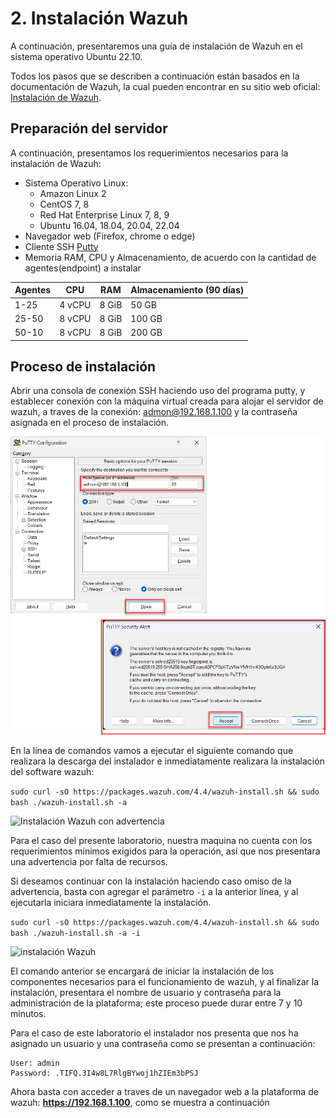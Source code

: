 # 2. Instalación Wazuh
A continuación, presentaremos una guía de instalación de Wazuh en el sistema operativo Ubuntu 22.10.


Todos los pasos que se describen a continuación están basados en la documentación de Wazuh, la cual pueden encontrar en su sitio web oficial: [Instalación de Wazuh](https://documentation.wazuh.com/current/installation-guide/index.html).

## Preparación del servidor
A continuación, presentamos los requerimientos necesarios para la instalación de Wazuh:
- Sistema Operativo Linux: 
  - Amazon Linux 2
  - CentOS 7, 8
  - Red Hat Enterprise Linux 7, 8, 9
  - Ubuntu 16.04, 18.04, 20.04, 22.04
- Navegador web (Firefox, chrome o edge)
- Cliente SSH [Putty](https://the.earth.li/~sgtatham/putty/latest/w64/putty.exe)
- Memoria RAM, CPU y Almacenamiento, de acuerdo con la cantidad de agentes(endpoint) a instalar

| Agentes | CPU | RAM | Almacenamiento (90 días) |
|-----------|-----------|-----------|-----------|
| 1-25 | 4 vCPU | 8 GiB | 50 GB |
| 25-50 | 8 vCPU | 8 GiB | 100 GB |
| 50-10 | 8 vCPU | 8 GiB | 200 GB |


## Proceso de instalación
Abrir una consola de conexión SSH haciendo uso del programa putty, y establecer conexión con la máquina virtual creada para alojar el servidor de wazuh, a traves de la conexión: admon@192.168.1.100 y la contraseña asignada en el proceso de instalación.

![Conexión a traves de Putty](https://github.com/hernandopena/Wazuh/blob/f088487f5339447e9d956de680fe8ced8d50eb16/2.%20Instalacion%20Wazuh/imagenes/conexion_putty.jpg)

En la línea de comandos vamos a ejecutar el siguiente comando que realizara la descarga del instalador e inmediatamente realizara la instalación del software wazuh:

```sudo curl -sO https://packages.wazuh.com/4.4/wazuh-install.sh && sudo bash ./wazuh-install.sh -a```

![Instalación Wazuh con advertencia](https://github.com/hernandopena/Wazuh/blob/d8ec2a8b8dbb2b61d67ab17713d805c6a96e1cd8/2.%20Instalacion%20Wazuh/imagenes/instalacion_wazuh_advertencia.jpg)

Para el caso del presente laboratorio, nuestra maquina no cuenta con los requerimientos mínimos exigidos para la operación, así que nos presentara una advertencia por falta de recursos.

Si deseamos continuar con la instalación haciendo caso omiso de la advertencia, basta con agregar el parámetro ```-i``` a la anterior línea, y al ejecutarla iniciara inmediatamente la instalación.

```sudo curl -sO https://packages.wazuh.com/4.4/wazuh-install.sh && sudo bash ./wazuh-install.sh -a -i```

![instalación Wazuh](https://github.com/hernandopena/Wazuh/blob/d8ec2a8b8dbb2b61d67ab17713d805c6a96e1cd8/2.%20Instalacion%20Wazuh/imagenes/instalacion_wazuh.jpg)

El comando anterior se encargará de iniciar la instalación de los componentes necesarios para el funcionamiento de wazuh, y al finalizar la instalación, presentara el nombre de usuario y contraseña para la administración de la plataforma; este proceso puede durar entre 7 y 10 minutos.

Para el caso de este laboratorio el instalador nos presenta que nos ha asignado un usuario y una contraseña como se presentan a continuación:

```
User: admin
Password: .TIFQ.3I4w8L7RlgBYwoj1hZIEm3bPSJ
```

Ahora basta con acceder a traves de un navegador web a la plataforma de wazuh: **https://192.168.1.100**, como se muestra a continuación
